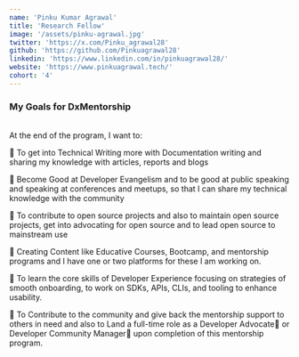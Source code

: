 ```yaml
---
name: 'Pinku Kumar Agrawal'
title: 'Research Fellow'
image: '/assets/pinku-agrawal.jpg'
twitter: 'https://x.com/Pinku_agrawal28'
github: 'https://github.com/Pinkuagrawal28'
linkedin: 'https://www.linkedin.com/in/pinkuagrawal28/'
website: 'https://www.pinkuagrawal.tech/'
cohort: '4'
---
```


<div>
<h3>My Goals for DxMentorship</h3> <br/>
 At the end of the program, I want to: <br/>

📌 To get into Technical Writing more with Documentation writing and sharing my knowledge with articles, reports and blogs <br/>

📌 Become Good at Developer Evangelism and to be good at public speaking and speaking at conferences and meetups, so that I can share my technical knowledge with the community<br/>

📌 To contribute to open source projects and also to maintain open source projects, get into advocating for open source and to lead open source to mainstream use <br/>

📌 Creating Content like Educative Courses, Bootcamp, and mentorship programs and I have one or two platforms for these I am working on. <br/>

📌 To learn the core skills of Developer Experience focusing on strategies of smooth onboarding, to work on SDKs, APIs, CLIs, and tooling to enhance usability.<br/>

📌 To Contribute to the community and give back the mentorship support to others in need and also to Land a full-time role as a Developer Advocate🥑 or Developer Community Manager👨 upon completion of this mentorship program.

</div>

